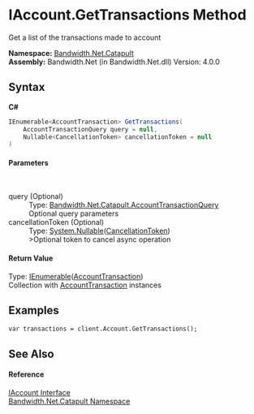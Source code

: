﻿# IAccount.GetTransactions Method 
 

Get a list of the transactions made to account

**Namespace:**&nbsp;<a href ="N_Bandwidth_Net_Catapult.md">Bandwidth.Net.Catapult</a><br />**Assembly:**&nbsp;Bandwidth.Net (in Bandwidth.Net.dll) Version: 4.0.0

## Syntax

**C#**<br />
``` C#
IEnumerable<AccountTransaction> GetTransactions(
	AccountTransactionQuery query = null,
	Nullable<CancellationToken> cancellationToken = null
)
```


#### Parameters
&nbsp;<dl><dt>query (Optional)</dt><dd>Type: <a href ="T_Bandwidth_Net_Catapult_AccountTransactionQuery.md">Bandwidth.Net.Catapult.AccountTransactionQuery</a><br />Optional query parameters</dd><dt>cancellationToken (Optional)</dt><dd>Type: <a href="http://msdn2.microsoft.com/en-us/library/b3h38hb0" target="_blank">System.Nullable</a>(<a href="http://msdn2.microsoft.com/en-us/library/dd384802" target="_blank">CancellationToken</a>)<br />>Optional token to cancel async operation</dd></dl>

#### Return Value
Type: <a href="http://msdn2.microsoft.com/en-us/library/9eekhta0" target="_blank">IEnumerable</a>(<a href ="T_Bandwidth_Net_Catapult_AccountTransaction.md">AccountTransaction</a>)<br />Collection with <a href ="T_Bandwidth_Net_Catapult_AccountTransaction.md">AccountTransaction</a> instances

## Examples

```
var transactions = client.Account.GetTransactions();
```


## See Also


#### Reference
<a href ="T_Bandwidth_Net_Catapult_IAccount.md">IAccount Interface</a><br /><a href ="N_Bandwidth_Net_Catapult.md">Bandwidth.Net.Catapult Namespace</a><br />